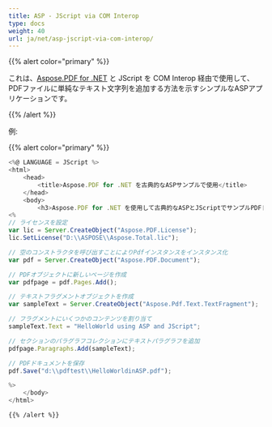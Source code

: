 ```yaml
---
title: ASP - JScript via COM Interop
type: docs
weight: 40
url: ja/net/asp-jscript-via-com-interop/
---
```

{{% alert color="primary" %}}

これは、[Aspose.PDF for .NET](/pdf/net/) と JScript を COM Interop 経由で使用して、PDFファイルに単純なテキスト文字列を追加する方法を示すシンプルなASPアプリケーションです。

{{% /alert %}}

例:

{{% alert color="primary" %}}

```javascript
<%@ LANGUAGE = JScript %>
<html>
    <head>
        <title>Aspose.PDF for .NET を古典的なASPサンプルで使用</title>
    </head>
    <body>
        <h3>Aspose.PDF for .NET を使用して古典的なASPとJScriptでサンプルPDFドキュメントを作成</h3>
<%
// ライセンスを設定
var lic = Server.CreateObject("Aspose.PDF.License");
lic.SetLicense("D:\\ASPOSE\\Aspose.Total.lic");

// 空のコンストラクタを呼び出すことによりPdfインスタンスをインスタンス化
var pdf = Server.CreateObject("Aspose.PDF.Document");

// PDFオブジェクトに新しいページを作成
var pdfpage = pdf.Pages.Add();

// テキストフラグメントオブジェクトを作成
var sampleText = Server.CreateObject("Aspose.Pdf.Text.TextFragment");

// フラグメントにいくつかのコンテンツを割り当て
sampleText.Text = "HelloWorld using ASP and JScript";

// セクションのパラグラフコレクションにテキストパラグラフを追加
pdfpage.Paragraphs.Add(sampleText);

// PDFドキュメントを保存
pdf.Save("d:\\pdftest\\HelloWorldinASP.pdf");

%>
    </body>
</html>
```

```
{{% /alert %}}
```
